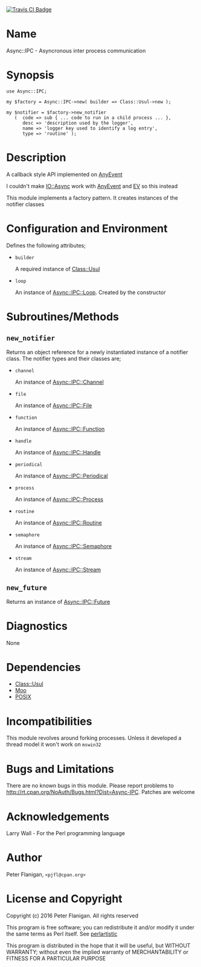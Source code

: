 <div>
    <a href="https://travis-ci.org/pjfl/p5-async-ipc"><img src="https://travis-ci.org/pjfl/p5-async-ipc.svg?branch=master" alt="Travis CI Badge"></a>
</div>

# Name

Async::IPC - Asyncronous inter process communication

# Synopsis

    use Async::IPC;

    my $factory = Async::IPC->new( builder => Class::Usul->new );

    my $notifier = $factory->new_notifier
       (  code => sub { ... code to run in a child process ... },
          desc => 'description used by the logger',
          name => 'logger key used to identify a log entry',
          type => 'routine' );

# Description

A callback style API implemented on [AnyEvent](https://metacpan.org/pod/AnyEvent)

I couldn't make [IO::Async](https://metacpan.org/pod/IO::Async) work with [AnyEvent](https://metacpan.org/pod/AnyEvent) and [EV](https://metacpan.org/pod/EV) so this instead

This module implements a factory pattern. It creates instances of the
notifier classes

# Configuration and Environment

Defines the following attributes;

- `builder`

    A required instance of [Class::Usul](https://metacpan.org/pod/Class::Usul)

- `loop`

    An instance of [Async::IPC::Loop](https://metacpan.org/pod/Async::IPC::Loop). Created by the constructor

# Subroutines/Methods

## `new_notifier`

Returns an object reference for a newly instantiated instance of a notifier
class. The notifier types and their classes are;

- `channel`

    An instance of [Async::IPC::Channel](https://metacpan.org/pod/Async::IPC::Channel)

- `file`

    An instance of [Async::IPC::File](https://metacpan.org/pod/Async::IPC::File)

- `function`

    An instance of [Async::IPC::Function](https://metacpan.org/pod/Async::IPC::Function)

- `handle`

    An instance of [Async::IPC::Handle](https://metacpan.org/pod/Async::IPC::Handle)

- `periodical`

    An instance of [Async::IPC::Periodical](https://metacpan.org/pod/Async::IPC::Periodical)

- `process`

    An instance of [Async::IPC::Process](https://metacpan.org/pod/Async::IPC::Process)

- `routine`

    An instance of [Async::IPC::Routine](https://metacpan.org/pod/Async::IPC::Routine)

- `semaphore`

    An instance of [Async::IPC::Semaphore](https://metacpan.org/pod/Async::IPC::Semaphore)

- `stream`

    An instance of [Async::IPC::Stream](https://metacpan.org/pod/Async::IPC::Stream)

## `new_future`

Returns an instance of [Async::IPC::Future](https://metacpan.org/pod/Async::IPC::Future)

# Diagnostics

None

# Dependencies

- [Class::Usul](https://metacpan.org/pod/Class::Usul)
- [Moo](https://metacpan.org/pod/Moo)
- [POSIX](https://metacpan.org/pod/POSIX)

# Incompatibilities

This module revolves around forking processes. Unless it developed a thread
model it won't work on `mswin32`

# Bugs and Limitations

There are no known bugs in this module. Please report problems to
http://rt.cpan.org/NoAuth/Bugs.html?Dist=Async-IPC.
Patches are welcome

# Acknowledgements

Larry Wall - For the Perl programming language

# Author

Peter Flanigan, `<pjfl@cpan.org>`

# License and Copyright

Copyright (c) 2016 Peter Flanigan. All rights reserved

This program is free software; you can redistribute it and/or modify it
under the same terms as Perl itself. See [perlartistic](https://metacpan.org/pod/perlartistic)

This program is distributed in the hope that it will be useful,
but WITHOUT WARRANTY; without even the implied warranty of
MERCHANTABILITY or FITNESS FOR A PARTICULAR PURPOSE

